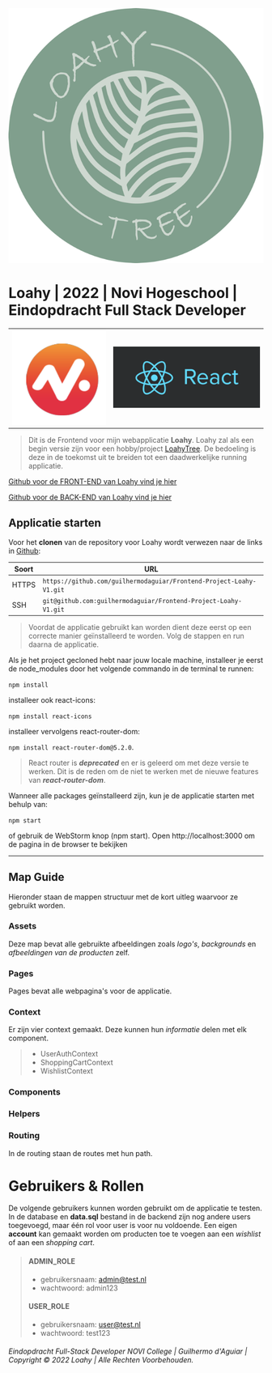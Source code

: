 ![LoahyTree Logo](src/assets/Loahy_logo_DEF_dark_RGB_Normaal.png)

# Loahy | 2022 | Novi Hogeschool | Eindopdracht Full Stack Developer

|                                               |                                      |
|-----------------------------------------------|--------------------------------------|
| ![Novi-Hogeschool](src/assets/logo_novi2.png) | ![React](src/assets/react_klein.png) |

> Dit is de Frontend voor mijn webapplicatie **Loahy**. Loahy zal als een begin versie zijn voor een hobby/project [LoahyTree](https://www.instagram.com/loahytree/).
> De bedoeling is deze in de toekomst uit te breiden tot een daadwerkelijke running applicatie.
>
[Github voor de FRONT-END van Loahy vind je hier]( https://github.com/guilhermodaguiar/Frontend-Project-Loahy-V1)

[Github voor de BACK-END van Loahy vind je hier]( https://github.com/guilhermodaguiar/Backend-Project-Loahy-V1)


## Applicatie starten

Voor het **clonen** van de repository voor Loahy wordt verwezen naar de links in [Github](https://github.com):

| Soort | URL                                                                 |
|-------|---------------------------------------------------------------------|
| HTTPS | `https://github.com/guilhermodaguiar/Frontend-Project-Loahy-V1.git` |
| SSH   | `git@github.com:guilhermodaguiar/Frontend-Project-Loahy-V1.git`     |


>Voordat de applicatie gebruikt kan worden dient deze eerst op een correcte manier geïnstalleerd te worden.
>Volg de stappen en run daarna de applicatie.

Als je het project gecloned hebt naar jouw locale machine, installeer je eerst de node_modules door het volgende commando in de terminal te runnen:

`npm install`

installeer ook react-icons:

`npm install react-icons`

installeer vervolgens react-router-dom:

`npm install react-router-dom@5.2.0`.

> React router is __*deprecated*__ en er is geleerd om met deze versie te werken.
Dit is de reden om de niet te werken met de nieuwe features van ***react-router-dom***.

Wanneer alle packages geïnstalleerd zijn, kun je de applicatie starten met behulp van:

`npm start`

of gebruik de WebStorm knop (npm start). Open http://localhost:3000 om de pagina in de browser te bekijken

---

## Map Guide
Hieronder staan de mappen structuur met de kort uitleg waarvoor ze gebruikt worden.

### Assets
Deze map bevat alle gebruikte afbeeldingen zoals *logo's*, *backgrounds* en *afbeeldingen van de producten* zelf.

### Pages
Pages bevat alle webpagina's voor de applicatie.
### Context
Er zijn vier context gemaakt. Deze kunnen hun *informatie* delen met elk component.
> - UserAuthContext
> - ShoppingCartContext
> - WishlistContext

### Components

### Helpers
### Routing
In de routing staan de routes met hun path.


# Gebruikers & Rollen
De volgende gebruikers kunnen worden gebruikt om de applicatie te testen. In de database en **data.sql** bestand in de backend zijn nog andere users toegevoegd, maar één rol voor user is voor nu voldoende.
Een eigen **account** kan gemaakt worden om producten toe te voegen aan een *wishlist* of aan een *shopping cart*.


>#### ADMIN_ROLE
> - gebruikersnaam: admin@test.nl
> - wachtwoord: admin123
>
> #### USER_ROLE
> - gebruikersnaam: user@test.nl
> - wachtwoord: test123


###### Eindopdracht Full-Stack Developer NOVI College | Guilhermo d'Aguiar | Copyright © 2022 Loahy | Alle Rechten Voorbehouden.
 
